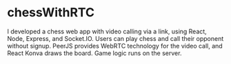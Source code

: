 # chessWithRTC
 I developed a chess web app with video calling via a link, using React, Node, Express, and Socket.IO. Users can play chess and call their opponent without signup. PeerJS provides WebRTC technology for the video call, and React Konva draws the board. Game logic runs on the server.
